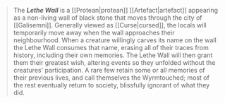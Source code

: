 > The ***Lethe Wall*** is a [[Protean|protean]] [[Artefact|artefact]] appearing as a non-living wall of black stone that moves through the city of [[Galisemni]].
> Generally viewed as [[Curse|cursed]], the locals will temporarily move away when the wall approaches their neighbourhood. When a creature willingly carves its name on the wall the Lethe Wall consumes that name, erasing all of their traces from history, including their own memories. The Lethe Wall will then grant them their greatest wish, altering events so they unfolded without the creatures' participation.
> A rare few retain some or all memories of their previous lives, and call themselves the Wyrmtouched; most of the rest eventually return to society, blissfully ignorant of what they did.








